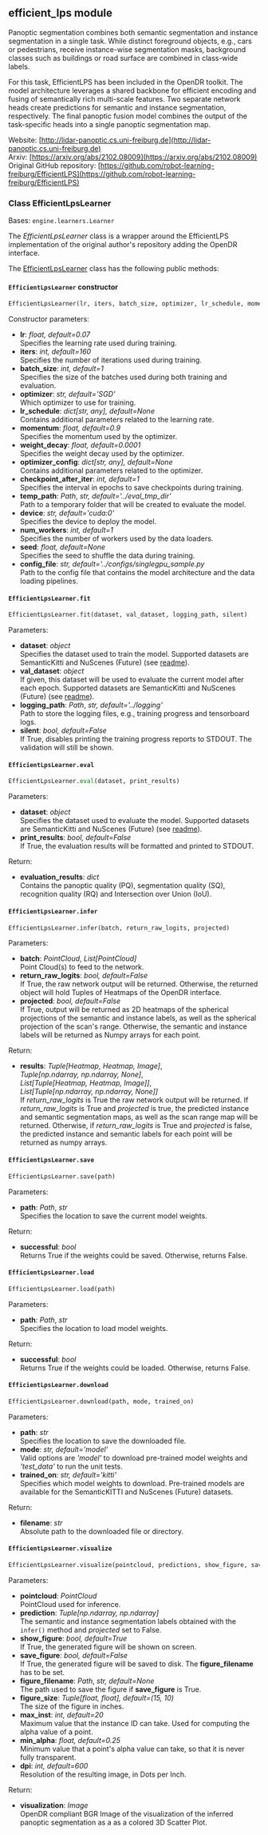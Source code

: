 ## efficient_lps module

Panoptic segmentation combines both semantic segmentation and instance segmentation in a single task.
While distinct foreground objects, e.g., cars or pedestrians, receive instance-wise segmentation masks, background classes such as buildings or road surface are combined in class-wide labels.

For this task, EfficientLPS has been included in the OpenDR toolkit.
The model architecture leverages a shared backbone for efficient encoding and fusing of semantically rich multi-scale features.
Two separate network heads create predictions for semantic and instance segmentation, respectively.
The final panoptic fusion model combines the output of the task-specific heads into a single panoptic segmentation map.

Website: [http://lidar-panoptic.cs.uni-freiburg.de](http://lidar-panoptic.cs.uni-freiburg.de) <br>
Arxiv: [https://arxiv.org/abs/2102.08009](https://arxiv.org/abs/2102.08009) <br>
Original GitHub repository: [https://github.com/robot-learning-freiburg/EfficientLPS](https://github.com/robot-learning-freiburg/EfficientLPS)

### Class EfficientLpsLearner
Bases: `engine.learners.Learner`

The *EfficientLpsLearner* class is a wrapper around the EfficientLPS implementation of the original author's repository adding the OpenDR interface.

The [EfficientLpsLearner](/src/opendr/perception/panoptic_segmentation/efficient_lps/efficient_lps_learner.py) class has the following public methods:
#### `EfficientLpsLearner` constructor
```python
EfficientLpsLearner(lr, iters, batch_size, optimizer, lr_schedule, momentum, weight_decay, optimizer_config, checkpoint_after_iter, temp_path, device, num_workers, seed, config_file)
```

Constructor parameters:

- **lr**: *float, default=0.07*\
  Specifies the learning rate used during training.
- **iters**: *int, default=160*\
  Specifies the number of iterations used during training.
- **batch_size**: *int, default=1*\
  Specifies the size of the batches used during both training and evaluation.
- **optimizer**: *str, default='SGD'*\
  Which optimizer to use for training.
- **lr_schedule**: *dict[str, any], default=None*\
  Contains additional parameters related to the learning rate.
- **momentum**: *float, default=0.9*\
  Specifies the momentum used by the optimizer.
- **weight_decay**: *float, default=0.0001*\
  Specifies the weight decay used by the optimizer.
- **optimizer_config**: *dict[str, any], default=None*\
  Contains additional parameters related to the optimizer.
- **checkpoint_after_iter**: *int, default=1*\
  Specifies the interval in epochs to save checkpoints during training.
- **temp_path**: *Path*, *str, default='../eval_tmp_dir'*\
  Path to a temporary folder that will be created to evaluate the model.
- **device**: *str, default='cuda:0'*\
  Specifies the device to deploy the model.
- **num_workers**: *int, default=1*\
  Specifies the number of workers used by the data loaders.
- **seed**: *float, default=None*\
  Specifies the seed to shuffle the data during training.
- **config_file**: *str, default='../configs/singlegpu_sample.py*\
  Path to the config file that contains the model architecture and the data loading pipelines.

#### `EfficientLpsLearner.fit`
```python
EfficientLpsLearner.fit(dataset, val_dataset, logging_path, silent)
```

Parameters:

- **dataset**: *object*\
  Specifies the dataset used to train the model. Supported datasets are SemanticKitti and NuScenes (Future) (see [readme](../../src/opendr/perception/panoptic_segmentation/datasets/README.md)).
- **val_dataset**: *object*\
  If given, this dataset will be used to evaluate the current model after each epoch. Supported datasets are SemanticKitti and NuScenes (Future) (see [readme](../../src/opendr/perception/panoptic_segmentation/datasets/README.md)).
- **logging_path**: *Path*, *str, default='../logging'*\
  Path to store the logging files, e.g., training progress and tensorboard logs.
- **silent**: *bool, default=False*\
  If True, disables printing the training progress reports to STDOUT. The validation will still be shown.
  
#### `EfficientLpsLearner.eval`
```python
EfficientLpsLearner.eval(dataset, print_results)
```

Parameters:

- **dataset**: *object*\
  Specifies the dataset used to evaluate the model. Supported datasets are SemanticKitti and NuScenes (Future) (see [readme](../../src/opendr/perception/panoptic_segmentation/datasets/README.md)).
- **print_results**: *bool, default=False*\
  If True, the evaluation results will be formatted and printed to STDOUT.

Return:

- **evaluation_results**: *dict*\
  Contains the panoptic quality (PQ), segmentation quality (SQ), recognition quality (RQ) and Intersection over Union (IoU).

#### `EfficientLpsLearner.infer`
```python
EfficientLpsLearner.infer(batch, return_raw_logits, projected)
```

Parameters:

- **batch**: *PointCloud*, *List[PointCloud]*\
  Point Cloud(s) to feed to the network.
- **return_raw_logits**: *bool, default=False*\
  If True, the raw network output will be returned. Otherwise, the returned object will hold Tuples of Heatmaps of the OpenDR interface.
- **projected**: *bool, default=False*\
  If True, output will be returned as 2D heatmaps of the spherical projections of the semantic
  and instance labels, as well as the spherical projection of the scan's range.
  Otherwise, the semantic and instance labels will be returned as Numpy arrays for each point.

Return:

- **results**: *Tuple[Heatmap, Heatmap, Image]*,\
  *Tuple[np.ndarray, np.ndarray, None]*,\
  *List[Tuple[Heatmap, Heatmap, Image]]*,\
  *List[Tuple[np.ndarray, np.ndarray, None]]*\
  If *return_raw_logits* is True the raw network output will be returned.
  If *return_raw_logits* is True and *projected* is true, the predicted instance and semantic segmentation maps, as well as the scan range map will be returned.
  Otherwise, if *return_raw_logits* is True and *projected* is false, the predicted instance and semantic labels for each point will be returned as numpy arrays.

#### `EfficientLpsLearner.save`
```python
EfficientLpsLearner.save(path)
```

Parameters:

- **path**: *Path*, *str*\
  Specifies the location to save the current model weights.

Return:

- **successful**: *bool*\
  Returns True if the weights could be saved. Otherwise, returns False.

#### `EfficientLpsLearner.load`
```python
EfficientLpsLearner.load(path)
```

Parameters:

- **path**: *Path*, *str*\
  Specifies the location to load model weights.

Return:

- **successful**: *bool*\
  Returns True if the weights could be loaded. Otherwise, returns False.

#### `EfficientLpsLearner.download`
```python
EfficientLpsLearner.download(path, mode, trained_on)
```

Parameters:

- **path**: *str*\
  Specifies the location to save the downloaded file.
- **mode**: *str, default='model'*\
  Valid options are *'model'* to download pre-trained model weights and *'test_data'* to run the unit tests.
- **trained_on**: *str, default='kitti'*\
  Specifies which model weights to download. Pre-trained models are available for the SemanticKITTI and NuScenes (Future) datasets.

Return:

- **filename**: *str*\
  Absolute path to the downloaded file or directory.

#### `EfficientLpsLearner.visualize`
```python
EfficientLpsLearner.visualize(pointcloud, predictions, show_figure, save_figure, figure_filename, figure_size, max_inst, min_alpha, dpi)
```

Parameters:

- **pointcloud**: *PointCloud*\
  PointCloud used for inference.
- **prediction**: *Tuple[np.ndarray, np.ndarray]*\
  The semantic and instance segmentation labels obtained with the `infer()` method and *projected* set to False.
- **show_figure**: *bool, default=True*\
  If True, the generated figure will be shown on screen.
- **save_figure**: *bool, default=False*\
  If True, the generated figure will be saved to disk. The **figure_filename** has to be set.
- **figure_filename**: *Path*, *str, default=None*\
  The path used to save the figure if **save_figure** is True.
- **figure_size**: *Tuple[float, float], default=(15, 10)*\
  The size of the figure in inches.
- **max_inst**: *int, default=20*\
  Maximum value that the instance ID can take. Used for computing the alpha value of a point.
- **min_alpha**: *float, default=0.25*\
  Minimum value that a point's alpha value can take, so that it is never fully transparent.
- **dpi**: *int, default=600*\
  Resolution of the resulting image, in Dots per Inch.

Return:

- **visualization**: *Image*\
  OpenDR compliant BGR Image of the visualization of the inferred panoptic segmentation as a as a colored 3D Scatter Plot.
